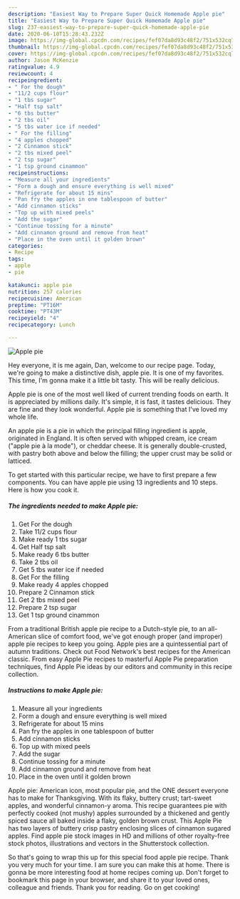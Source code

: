 ```yaml
---
description: "Easiest Way to Prepare Super Quick Homemade Apple pie"
title: "Easiest Way to Prepare Super Quick Homemade Apple pie"
slug: 237-easiest-way-to-prepare-super-quick-homemade-apple-pie
date: 2020-06-10T15:28:43.232Z
image: https://img-global.cpcdn.com/recipes/fef07da8d93c48f2/751x532cq70/apple-pie-recipe-main-photo.jpg
thumbnail: https://img-global.cpcdn.com/recipes/fef07da8d93c48f2/751x532cq70/apple-pie-recipe-main-photo.jpg
cover: https://img-global.cpcdn.com/recipes/fef07da8d93c48f2/751x532cq70/apple-pie-recipe-main-photo.jpg
author: Jason McKenzie
ratingvalue: 4.9
reviewcount: 4
recipeingredient:
- " For the dough"
- "11/2 cups flour"
- "1 tbs sugar"
- "Half tsp salt"
- "6 tbs butter"
- "2 tbs oil"
- "5 tbs water ice if needed"
- " For the filling"
- "4 apples chopped"
- "2 Cinnamon stick"
- "2 tbs mixed peel"
- "2 tsp sugar"
- "1 tsp ground cinammon"
recipeinstructions:
- "Measure all your ingredients"
- "Form a dough and ensure everything is well mixed"
- "Refrigerate for about 15 mins"
- "Pan fry the apples in one tablespoon of butter"
- "Add cinnamon sticks"
- "Top up with mixed peels"
- "Add the sugar"
- "Continue tossing for a minute"
- "Add cinnamon ground and remove from heat"
- "Place in the oven until it golden brown"
categories:
- Recipe
tags:
- apple
- pie

katakunci: apple pie 
nutrition: 257 calories
recipecuisine: American
preptime: "PT16M"
cooktime: "PT43M"
recipeyield: "4"
recipecategory: Lunch

---
```



![Apple pie](https://img-global.cpcdn.com/recipes/fef07da8d93c48f2/751x532cq70/apple-pie-recipe-main-photo.jpg)

Hey everyone, it is me again, Dan, welcome to our recipe page. Today, we're going to make a distinctive dish, apple pie. It is one of my favorites. This time, I'm gonna make it a little bit tasty. This will be really delicious.

Apple pie is one of the most well liked of current trending foods on earth. It is appreciated by millions daily. It's simple, it is fast, it tastes delicious. They are fine and they look wonderful. Apple pie is something that I've loved my whole life.

An apple pie is a pie in which the principal filling ingredient is apple, originated in England. It is often served with whipped cream, ice cream (&#34;apple pie à la mode&#34;), or cheddar cheese. It is generally double-crusted, with pastry both above and below the filling; the upper crust may be solid or latticed.


To get started with this particular recipe, we have to first prepare a few components. You can have apple pie using 13 ingredients and 10 steps. Here is how you cook it.

<!--inarticleads1-->

##### The ingredients needed to make Apple pie:

1. Get  For the dough
1. Take 11/2 cups flour
1. Make ready 1 tbs sugar
1. Get Half tsp salt
1. Make ready 6 tbs butter
1. Take 2 tbs oil
1. Get 5 tbs water ice if needed
1. Get  For the filling
1. Make ready 4 apples chopped
1. Prepare 2 Cinnamon stick
1. Get 2 tbs mixed peel
1. Prepare 2 tsp sugar
1. Get 1 tsp ground cinammon


From a traditional British apple pie recipe to a Dutch-style pie, to an all-American slice of comfort food, we&#39;ve got enough proper (and improper) apple pie recipes to keep you going. Apple pies are a quintessential part of autumn traditions. Check out Food Network&#39;s best recipes for the American classic. From easy Apple Pie recipes to masterful Apple Pie preparation techniques, find Apple Pie ideas by our editors and community in this recipe collection. 

<!--inarticleads2-->

##### Instructions to make Apple pie:

1. Measure all your ingredients
1. Form a dough and ensure everything is well mixed
1. Refrigerate for about 15 mins
1. Pan fry the apples in one tablespoon of butter
1. Add cinnamon sticks
1. Top up with mixed peels
1. Add the sugar
1. Continue tossing for a minute
1. Add cinnamon ground and remove from heat
1. Place in the oven until it golden brown


Apple pie: American icon, most popular pie, and the ONE dessert everyone has to make for Thanksgiving. With its flaky, buttery crust; tart-sweet apples, and wonderful cinnamon-y aroma. This recipe guarantees pie with perfectly cooked (not mushy) apples surrounded by a thickened and gently spiced sauce all baked inside a flaky, golden brown crust. This Apple Pie has two layers of buttery crisp pastry enclosing slices of cinnamon sugared apples. Find apple pie stock images in HD and millions of other royalty-free stock photos, illustrations and vectors in the Shutterstock collection. 

So that's going to wrap this up for this special food apple pie recipe. Thank you very much for your time. I am sure you can make this at home. There is gonna be more interesting food at home recipes coming up. Don't forget to bookmark this page in your browser, and share it to your loved ones, colleague and friends. Thank you for reading. Go on get cooking!

